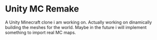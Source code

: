 # Unity MC Remake

A Unity Minecraft clone i am working on.
Actually working on dinamically building the meshes for the world.
Maybe in the future i will implement something to import real MC maps.
